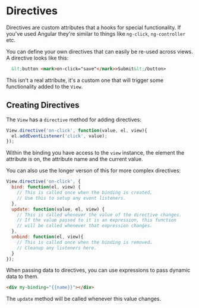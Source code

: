 # Directives 

Directives are custom attributes that a hooks for special functionality. If you've used Angular they're similar to things like `ng-click`, `ng-controller` etc.

You can define your own directives that can easily be re-used across views. A directive looks like this:

```html
  &lt;button <mark>on-click="save"</mark>>Submit&lt;/button>
```

This isn't a real attribute, it's a custom one that will trigger some functionality added to the `View`.

## Creating Directives

The `View` has a `directive` method for adding directives:

```js
View.directive('on-click', function(value, el, view){
  el.addEventListener('click', value);
});
```

Within the binding you have access to the `view` instance, the element the attribute is on, the attribute name and the current value.

You can also use the longer verson of this for more complex directives:

```js
View.directive('on-click', {
  bind: function(el, view) {
    // This is called once when the binding is created.
    // Use this to setup any event listeners.
  },
  update: function(value, el, view) {
    // This is called whenever the value of the directive changes.
    // If the value passed to it is an expression, this function
    // will be called whenever that expression changes.
  },
  unbind: function(el, view){
    // This is called once when the binding is removed.
    // Cleanup any listeners here.
  }
});
```

When passing data to directives, you can use expressions to pass dynamic data
to them.

```html
<div my-binding="{{name}}"></div>
```

The `update` method will be called whenever this value changes.